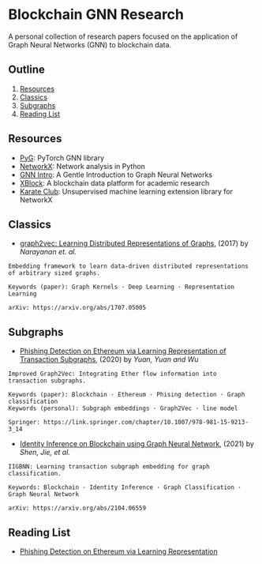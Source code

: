 # Blockchain GNN Research

A personal collection of research papers focused on the application of Graph Neural Networks (GNN) to blockchain data.


## Outline
1. [Resources](#resources)
2. [Classics](#classics)
3. [Subgraphs](#subgraphs)
4. [Reading List](#reading-list)


## Resources <a name="resources"></a>
* [PyG](https://github.com/pyg-team/pytorch_geometric): PyTorch GNN library
* [NetworkX](https://networkx.org/documentation/stable/reference/introduction.html): Network analysis in Python
* [GNN Intro](https://distill.pub/2021/gnn-intro/): A Gentle Introduction to Graph Neural Networks
* [XBlock](http://xblock.pro/#/): A blockchain data platform for academic research
* [Karate Club](https://karateclub.readthedocs.io/en/latest/index.html#): Unsupervised machine learning extension library for NetworkX


## Classics <a name="classics"></a>
* [graph2vec: Learning Distributed Representations of Graphs](https://github.com/christam96/Blockchain-GNN-Research/blob/main/papers/graph2vec%20(July%202017).pdf), (2017) by *Narayanan et. al.*
```
Embedding framework to learn data-driven distributed representations of arbitrary sized graphs.

Keywords (paper): Graph Kernels · Deep Learning · Representation Learning

arXiv: https://arxiv.org/abs/1707.05005
```

## Subgraphs <a name="subgraphs"></a>
* [Phishing Detection on Ethereum via Learning Representation of Transaction Subgraphs](https://github.com/christam96/Blockchain-GNN-Research/blob/main/papers/Improved%20graph2vec%20(Nov%202021).pdf), (2020) by *Yuan, Yuan and Wu*
```
Improved Graph2Vec: Integrating Ether flow information into transaction subgraphs.

Keywords (paper): Blockchain · Ethereum · Phising detection · Graph classification
Keywords (personal): Subgraph embeddings · Graph2Vec · line model

Springer: https://link.springer.com/chapter/10.1007/978-981-15-9213-3_14
```

* [Identity Inference on Blockchain using Graph Neural Network](https://github.com/christam96/Blockchain-GNN-Research/blob/main/papers/I%5E2BGNN%20(April%202021).pdf), (2021) by *Shen, Jie, et al.*
```
IIGBNN: Learning transaction subgraph embedding for graph classification.

Keywords: Blockchain · Identity Inference · Graph Classification · Graph Neural Network

arXiv: https://arxiv.org/abs/2104.06559
```


## Reading List <a name="reading-list"></a>
* [Phishing Detection on Ethereum via Learning Representation](https://link.springer.com/chapter/10.1007/978-981-15-9213-3_14)
